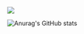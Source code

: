 <a href="버튼을 눌렀을 때 이동할 링크" target="_blank"><img src="https://img.shields.io/badge/Flutter-배경색?style=social&logo=appveyor&logoColor=02569B"/></a>

![Anurag's GitHub stats](https://github-readme-stats.vercel.app/api?username=vxornjs11&show_icons=true&theme=radical)
